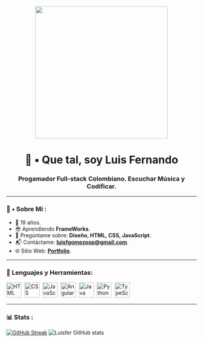 <div id="header" align="center">
<img src="https://media.giphy.com/media/ve43TyDQ3B4me7d22z/giphy.gif" width="350" />
<h1 aling="center">👋 • Que tal, soy Luis Fernando </h1>
<h3 aling="center">Progamador Full-stack Colombiano. Escuchar Música y Codificar.
</div>

---


### 🤔 • Sobre Mí :

 - 🌴 19 años.
 - 😎 Aprendiendo **FrameWorks**.
 - 💬 Pregúntame sobre: **Diseño, HTML, CSS, JavaScript**.
 - 📬 Contáctame: **luisfgomezosp@gmail.com**.
 - 🌐 Sitio Web: **[Portfolio](https://portafolio_luisfer.surge.sh/)**. 


---


<div aling="left">
<h3>🔨 Lenguajes y Herramientas:</h3>
<img src="https://github.com/Thomas-Boi/devicon/blob/master/icons/html5/html5-plain.svg" title="HTML5" alt="HTML" width="40" height="40"/>&nbsp;
		<img src="https://github.com/Thomas-Boi/devicon/blob/master/icons/css3/css3-plain.svg" title="CSS3" alt="CSS" width="40" height="40"/>&nbsp;
		<img src="https://github.com/Thomas-Boi/devicon/blob/master/icons/javascript/javascript-plain.svg" title="JavaScript" alt="JavaScript" width="40" height="40"/>&nbsp;
    <img src="https://github.com/Thomas-Boi/devicon/blob/master/icons/angularjs/angularjs-plain.svg" title="AngularJS" alt="AngularJS" width="40" height"40"/>&nbsp;
    <img src="https://github.com/Thomas-Boi/devicon/blob/master/icons/java/java-plain.svg" title="Java" alt="Java" width="40" height"40"/>&nbsp;
    <img src="https://github.com/Thomas-Boi/devicon/blob/master/icons/python/python-plain.svg" title"Python" alt="Python" width="40" heigth"40"/>&nbsp;
    <img src="https://github.com/Thomas-Boi/devicon/blob/master/icons/typescript/typescript-plain.svg" title="TypeScript" alt="TypeScript" width="40" heigth="40"/>&nbsp;
  </div>
  
  
  ---
  

### 📊 Stats :

[![GitHub Streak](https://streak-stats.demolab.com?user=Luisnefelibato&theme=prussian&locale=es&date_format=j%20M%5B%20Y%5D)](https://git.io/streak-stats)
![Luisfer GitHub stats](https://github-readme-stats.vercel.app/api?username=Luisnefelibato&show_icons=true&theme=tokyonight)
